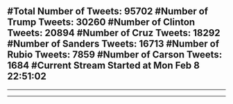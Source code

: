 #Total Number of Tweets: 95702 
#Number of Trump Tweets: 30260
#Number of Clinton Tweets: 20894
#Number of Cruz Tweets: 18292
#Number of Sanders Tweets: 16713
#Number of Rubio Tweets: 7859
#Number of Carson Tweets: 1684
#Current Stream Started at Mon Feb  8 22:51:02
---
---
---
